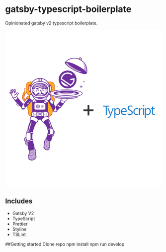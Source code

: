 # gatsby-typescript-boilerplate
Opinionated gatsby v2 typescript boilerplate. 

![Gatsby + TypeScript](src/images/gatsby-typescript.jpg)

## Includes
* Gatsby V2
* TypeScript
* Prettier
* Styline
* TSLint

##Getting started
Clone repo
npm install
npm run develop
